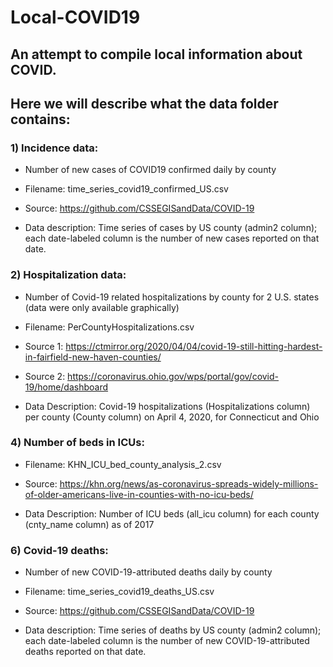 # Local-COVID19
## An attempt to compile local information about COVID.

## Here we will describe what the data folder contains:

### 1) Incidence data: 

  - Number of new cases of COVID19 confirmed daily by county

  - Filename: time_series_covid19_confirmed_US.csv

  - Source:  https://github.com/CSSEGISandData/COVID-19

  - Data description: Time series of cases by US county (admin2 column); each date-labeled column is the number of new cases reported on that date.
  
### 2) Hospitalization data:

  - Number of Covid-19 related hospitalizations by county for 2 U.S. states (data were only available graphically)
  
  - Filename: PerCountyHospitalizations.csv
  
  - Source 1: https://ctmirror.org/2020/04/04/covid-19-still-hitting-hardest-in-fairfield-new-haven-counties/
  
  - Source 2: https://coronavirus.ohio.gov/wps/portal/gov/covid-19/home/dashboard
  
  - Data Description: Covid-19 hospitalizations (Hospitalizations column) per county (County column) on April 4, 2020, for Connecticut and Ohio
  
### 4) Number of beds in ICUs:

  - Filename: KHN_ICU_bed_county_analysis_2.csv 
  
  - Source: https://khn.org/news/as-coronavirus-spreads-widely-millions-of-older-americans-live-in-counties-with-no-icu-beds/
  
  - Data Description: Number of ICU beds (all_icu column) for each county (cnty_name column) as of 2017
  
### 6) Covid-19 deaths:

  - Number of new COVID-19-attributed deaths daily by county

  - Filename: time_series_covid19_deaths_US.csv

  - Source:  https://github.com/CSSEGISandData/COVID-19

  - Data description: Time series of deaths by US county (admin2 column); each date-labeled column is the number of new COVID-19-attributed deaths reported on that date.
  

